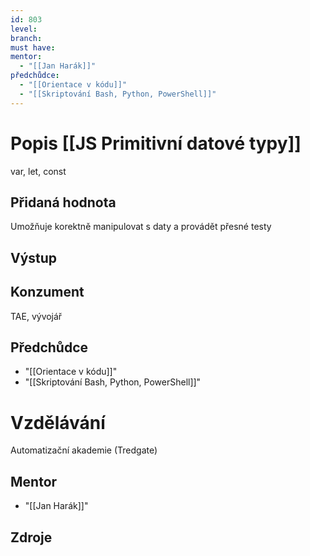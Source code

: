 ```yaml
---
id: 803
level: 
branch: 
must have: 
mentor: 
  - "[[Jan Harák]]"
předchůdce: 
  - "[[Orientace v kódu]]"
  - "[[Skriptování Bash, Python, PowerShell]]"
---
```



# Popis [[JS Primitivní datové typy]]
var, let, const

## Přidaná hodnota
Umožňuje korektně manipulovat s daty a provádět přesné testy

## Výstup


## Konzument
TAE, vývojář

## Předchůdce

  - "[[Orientace v kódu]]"
  - "[[Skriptování Bash, Python, PowerShell]]"

# Vzdělávání
Automatizační akademie (Tredgate)

## Mentor

  - "[[Jan Harák]]"

## Zdroje